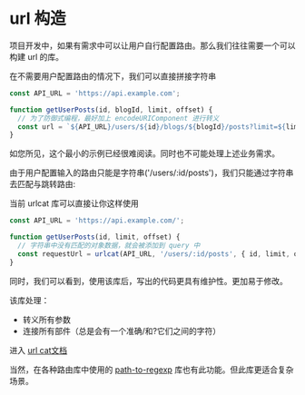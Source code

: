 # url 构造

项目开发中，如果有需求中可以让用户自行配置路由。那么我们往往需要一个可以构建 url 的库。

在不需要用户配置路由的情况下，我们可以直接拼接字符串

```js
const API_URL = 'https://api.example.com';

function getUserPosts(id, blogId, limit, offset) {
  // 为了防御式编程，最好加上 encodeURIComponent 进行转义
  const url = `${API_URL}/users/${id}/blogs/${blogId}/posts?limit=${limit}&offset=${offset}`;
}
```
如您所见，这个最小的示例已经很难阅读。同时也不可能处理上述业务需求。

由于用户配置输入的路由只能是字符串('/users/:id/posts')，我们只能通过字符串去匹配与跳转路由:

当前 urlcat 库可以直接让你这样使用

```js
const API_URL = 'https://api.example.com/';

function getUserPosts(id, limit, offset) {
  // 字符串中没有匹配的对象数据，就会被添加到 query 中
  const requestUrl = urlcat(API_URL, '/users/:id/posts', { id, limit, offset });
}
```
同时，我们可以看到，使用该库后，写出的代码更具有维护性。更加易于修改。

该库处理：

- 转义所有参数
- 连接所有部件（总是会有一个准确/和?它们之间的字符）

进入 [url cat文档](https://urlcat.dev/#/)

当然，在各种路由库中使用的 [path-to-regexp](https://github.com/pillarjs/path-to-regexp) 库也有此功能。但此库更适合复杂场景。





